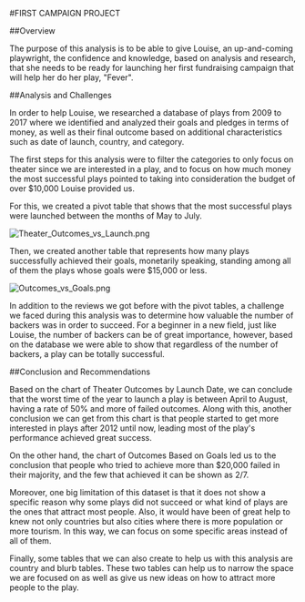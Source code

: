 #FIRST CAMPAIGN PROJECT

##Overview

The purpose of this analysis is to be able to give Louise, an up-and-coming playwright, the confidence and knowledge, based on analysis and research, 
that she needs to be ready for launching her first fundraising campaign that will help her do her play, "Fever".

##Analysis and Challenges

In order to help Louise, we researched a database of plays from 2009 to 2017 where we identified and analyzed their goals and pledges in terms of money, as well as their final outcome based on 
additional characteristics such as date of launch, country, and category.

The first steps for this analysis were to filter the categories to only focus on theater since we are interested in a play, 
and to focus on how much money the most successful plays pointed to taking into consideration the budget of over $10,000 Louise provided us. 

For this, we created a pivot table that shows that the most successful plays were launched between the months of May to July.

![Theater_Outcomes_vs_Launch.png](Theater_Outcomes_vs_Launch.png)

Then, we created another table that represents how many plays successfully achieved their goals, monetarily speaking, 
standing among all of them the plays whose goals were $15,000 or less. 

![Outcomes_vs_Goals.png](Outcomes_vs_Goals.png)

In addition to the reviews we got before with the pivot tables, a challenge we faced during this analysis was to determine 
how valuable the number of backers was in order to succeed. For a beginner in a new field, just like Louise, the number of backers can be of great importance, however, based on the database we were able to show that regardless of the number of backers,
a play can be totally successful. 

##Conclusion and Recommendations 

Based on the chart of Theater Outcomes by Launch Date, we can conclude that the worst time of the year to launch a play is between April to August, having a rate of 50% and more of failed outcomes.
Along with this, another conclusion we can get from this chart is that people started to get more interested in plays after 2012 until now, 
leading most of the play's performance achieved great success.

On the other hand, the chart of Outcomes Based on Goals led us to the conclusion that people who tried to achieve more than $20,000 failed in their majority, and the few that achieved it can be shown as 2/7.

Moreover, one big limitation of this dataset is that it does not show a specific reason why some plays did not succeed or what kind of plays are the ones that attract most people. 
Also, it would have been of great help to knew not only countries but also cities where there is more population or more tourism. In this way, we can focus on some specific areas instead of all of them.

Finally, some tables that we can also create to help us with this analysis are country and blurb tables. These two tables can help us to narrow the space we are focused on as well as give us new ideas on how to attract more people to the play.

